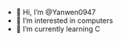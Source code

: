 - 👋 Hi, I’m @Yanwen0947
- 👀 I’m interested in computers
- 🌱 I’m currently learning C

<!---
Yanwen0947/Yanwen0947 is a ✨ special ✨ repository because its `README.md` (this file) appears on your GitHub profile.
You can click the Preview link to take a look at your changes.
--->
